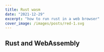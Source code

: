 ```yaml
---
title: Rust wasm
date: "2021-12-29"
excerpt: "how to run rust in a web browser"
cover_image: /images/posts/red-1.svg
---
```


## Rust and WebAssembly
